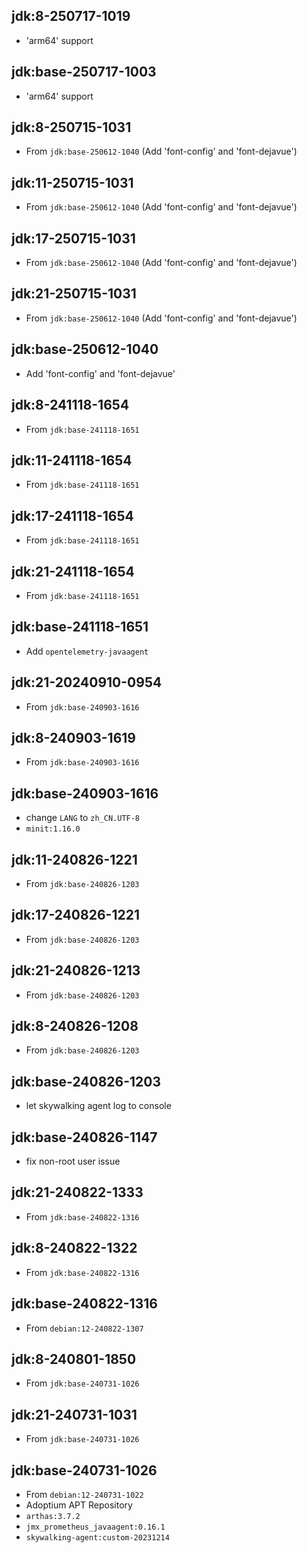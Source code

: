 ## jdk:8-250717-1019

- 'arm64' support

## jdk:base-250717-1003

- 'arm64' support

## jdk:8-250715-1031

- From `jdk:base-250612-1040` (Add 'font-config' and 'font-dejavue')

## jdk:11-250715-1031

- From `jdk:base-250612-1040` (Add 'font-config' and 'font-dejavue')

## jdk:17-250715-1031

- From `jdk:base-250612-1040` (Add 'font-config' and 'font-dejavue')

## jdk:21-250715-1031

- From `jdk:base-250612-1040` (Add 'font-config' and 'font-dejavue')

## jdk:base-250612-1040

- Add 'font-config' and 'font-dejavue'

## jdk:8-241118-1654

- From `jdk:base-241118-1651`

## jdk:11-241118-1654

- From `jdk:base-241118-1651`

## jdk:17-241118-1654

- From `jdk:base-241118-1651`

## jdk:21-241118-1654

- From `jdk:base-241118-1651`

## jdk:base-241118-1651

- Add `opentelemetry-javaagent`

## jdk:21-20240910-0954

- From `jdk:base-240903-1616`

## jdk:8-240903-1619

- From `jdk:base-240903-1616`

## jdk:base-240903-1616

- change `LANG` to `zh_CN.UTF-8`
- `minit:1.16.0`

## jdk:11-240826-1221

- From `jdk:base-240826-1203`

## jdk:17-240826-1221

- From `jdk:base-240826-1203`

## jdk:21-240826-1213

- From `jdk:base-240826-1203`

## jdk:8-240826-1208

- From `jdk:base-240826-1203`

## jdk:base-240826-1203

- let skywalking agent log to console

## jdk:base-240826-1147

- fix non-root user issue

## jdk:21-240822-1333

- From `jdk:base-240822-1316`

## jdk:8-240822-1322

- From `jdk:base-240822-1316`

## jdk:base-240822-1316

- From `debian:12-240822-1307`

## jdk:8-240801-1850

- From `jdk:base-240731-1026`

## jdk:21-240731-1031

- From `jdk:base-240731-1026`

## jdk:base-240731-1026

- From `debian:12-240731-1022`
- Adoptium APT Repository
- `arthas:3.7.2`
- `jmx_prometheus_javaagent:0.16.1`
- `skywalking-agent:custom-20231214`
